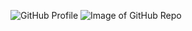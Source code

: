![GitHub Profile](https://github.com)
![Image of GitHub Repo](https://cdn-images-1.medium.com/max/2600/1*9PnPjPI65fGwLiMfluVLrw.jpeg)
